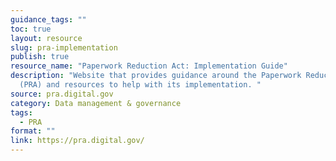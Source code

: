 ```yaml
---
guidance_tags: ""
toc: true
layout: resource
slug: pra-implementation
publish: true
resource_name: "Paperwork Reduction Act: Implementation Guide"
description: "Website that provides guidance around the Paperwork Reduction Act
  (PRA) and resources to help with its implementation. "
source: pra.digital.gov
category: Data management & governance
tags:
  - PRA
format: ""
link: https://pra.digital.gov/
---
```


